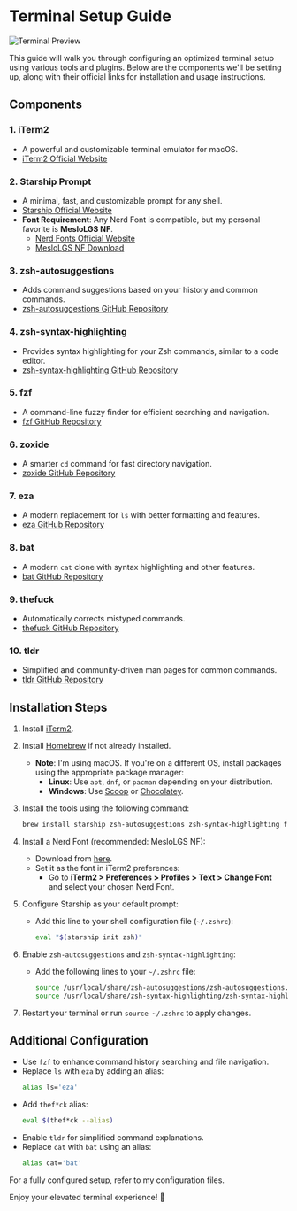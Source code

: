 # Terminal Setup Guide  

![Terminal Preview]([#](https://ibb.co/jbdh4zM))  

This guide will walk you through configuring an optimized terminal setup using various tools and plugins. Below are the components we'll be setting up, along with their official links for installation and usage instructions.  

## Components  

### 1. **iTerm2**  
   - A powerful and customizable terminal emulator for macOS.  
   - [iTerm2 Official Website](https://iterm2.com)  

### 2. **Starship Prompt**  
   - A minimal, fast, and customizable prompt for any shell.  
   - [Starship Official Website](https://starship.rs)  
   - **Font Requirement**: Any Nerd Font is compatible, but my personal favorite is **MesloLGS NF**.  
     - [Nerd Fonts Official Website](https://www.nerdfonts.com/)  
     - [MesloLGS NF Download](https://github.com/romkatv/powerlevel10k#fonts)  

### 3. **zsh-autosuggestions**  
   - Adds command suggestions based on your history and common commands.  
   - [zsh-autosuggestions GitHub Repository](https://github.com/zsh-users/zsh-autosuggestions)  

### 4. **zsh-syntax-highlighting**  
   - Provides syntax highlighting for your Zsh commands, similar to a code editor.  
   - [zsh-syntax-highlighting GitHub Repository](https://github.com/zsh-users/zsh-syntax-highlighting)  

### 5. **fzf**  
   - A command-line fuzzy finder for efficient searching and navigation.  
   - [fzf GitHub Repository](https://github.com/junegunn/fzf)  

### 6. **zoxide**  
   - A smarter `cd` command for fast directory navigation.  
   - [zoxide GitHub Repository](https://github.com/ajeetdsouza/zoxide)  

### 7. **eza**  
   - A modern replacement for `ls` with better formatting and features.  
   - [eza GitHub Repository](https://github.com/eza-community/eza)

### 8. **bat**  
   - A modern `cat` clone with syntax highlighting and other features.  
   - [bat GitHub Repository](https://github.com/sharkdp/bat)  

### 9. **thefuck**  
   - Automatically corrects mistyped commands.  
   - [thefuck GitHub Repository](https://github.com/nvbn/thefuck)  

### 10. **tldr**  
   - Simplified and community-driven man pages for common commands.  
   - [tldr GitHub Repository](https://github.com/tldr-pages/tldr)  

## Installation Steps  

1. Install [iTerm2](https://iterm2.com).  
2. Install [Homebrew](https://brew.sh/) if not already installed.  
   - **Note**: I'm using macOS. If you're on a different OS, install packages using the appropriate package manager:  
     - **Linux**: Use `apt`, `dnf`, or `pacman` depending on your distribution.  
     - **Windows**: Use [Scoop](https://scoop.sh/) or [Chocolatey](https://chocolatey.org/).  

3. Install the tools using the following command:  
   ```bash  
   brew install starship zsh-autosuggestions zsh-syntax-highlighting fzf zoxide eza thefuck tlrc bat  
   ```  

4. Install a Nerd Font (recommended: MesloLGS NF):  
   - Download from [here](https://www.nerdfonts.com/).  
   - Set it as the font in iTerm2 preferences:  
     - Go to **iTerm2 > Preferences > Profiles > Text > Change Font** and select your chosen Nerd Font.  

5. Configure Starship as your default prompt:  
   - Add this line to your shell configuration file (`~/.zshrc`):  
     ```bash  
     eval "$(starship init zsh)"  
     ```  

6. Enable `zsh-autosuggestions` and `zsh-syntax-highlighting`:  
   - Add the following lines to your `~/.zshrc` file:  
     ```bash  
     source /usr/local/share/zsh-autosuggestions/zsh-autosuggestions.zsh  
     source /usr/local/share/zsh-syntax-highlighting/zsh-syntax-highlighting.zsh  
     ```  

7. Restart your terminal or run `source ~/.zshrc` to apply changes.  

## Additional Configuration  

- Use `fzf` to enhance command history searching and file navigation.  
- Replace `ls` with `eza` by adding an alias:  
  ```bash  
  alias ls='eza'  
  ```  
- Add `thef*ck` alias:  
  ```bash  
  eval $(thef*ck --alias)  
  ```  
- Enable `tldr` for simplified command explanations.  
- Replace `cat` with `bat` using an alias:  
  ```bash  
  alias cat='bat'  
  ```  

For a fully configured setup, refer to my configuration files.

Enjoy your elevated terminal experience! 🚀  
